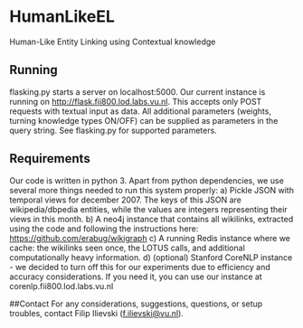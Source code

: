 # HumanLikeEL
Human-Like Entity Linking using Contextual knowledge

## Running

flasking.py starts a server on localhost:5000. Our current instance is running on http://flask.fii800.lod.labs.vu.nl. This accepts only POST requests with textual input as data. All additional parameters (weights, turning knowledge types ON/OFF) can be supplied as parameters in the query string. See flasking.py for supported parameters.

## Requirements

Our code is written in python 3.
Apart from python dependencies, we use several more things needed to run this system properly:
  a) Pickle JSON with temporal views for december 2007. The keys of this JSON are wikipedia/dbpedia entities, while the values are integers representing their views in this month. 
  b) A neo4j instance that contains all wikilinks, extracted using the code and following the instructions here: https://github.com/erabug/wikigraph
  c) A running Redis instance where we cache: the wikilinks seen once, the LOTUS calls, and additional computationally heavy information.
  d) (optional) Stanford CoreNLP instance - we decided to turn off this for our experiments due to efficiency and accuracy considerations. If you need it, you can use our instance at corenlp.fii800.lod.labs.vu.nl

##Contact
For any considerations, suggestions, questions, or setup troubles, contact Filip Ilievski (f.ilievski@vu.nl).
